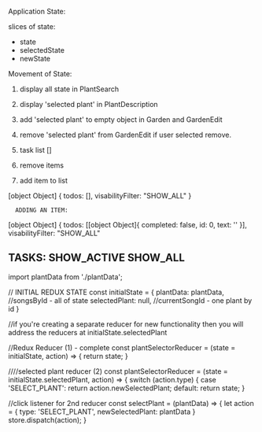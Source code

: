Application State:

slices of state:
* state
* selectedState
* newState

Movement of State:
1. display all state in PlantSearch
2. display 'selected plant' in PlantDescription
3. add 'selected plant' to empty object in Garden and GardenEdit
4. remove 'selected plant' from GardenEdit if user selected remove.

1. task list []
2. remove items
3. add item to list

[object Object] {
  todos: [],
  visabilityFilter: "SHOW_ALL"
}

      ADDING AN ITEM:
[object Object] {
  todos: [[object Object]{
    completed: false,
    id: 0,
    text: ''
  }],
  visabilityFilter: "SHOW_ALL"

  TASKS:
  SHOW_ACTIVE
  SHOW_ALL
---------------------------------------------------

<!-- example to see the state structure
 13: {
    name: "Air Plant",
    image: airplant,
    description: "Air plants grow without dirt and come in all sizes and colors. Air plants attach themselves to rocks, trees, shrubs, or the ground with their roots and are native to the southern United States, Mexico, Central America, and South America.",
    maintenance: plantSVG,
    water: "1x a week",
    exposure: "Medium to a high light",
    growthPeriod: "Spring, Summer",
    bloom: "Mid Spring"
    id: 13
},  -->

import plantData from './plantData';


// INITIAL REDUX STATE
const initialState = {
  plantData: plantData,  //songsById  - all of state
  selectedPlant: null,  //currentSongId - one plant by id
}

//if you're creating a separate reducer for new functionality then you will address the reducers at initialState.selectedPlant

//Redux Reducer (1) - complete
const plantSelectorReducer = (state = initialState, action) => {
  return state;
}

////selected plant reducer (2)
const plantSelectorReducer = (state = initialState.selectedPlant, action) => {
  switch (action.type) {
    case 'SELECT_PLANT':
    return action.newSelectedPlant;
  default:
  return state;
}


//click listener for 2nd reducer
const selectPlant = (plantData) => {
  let action = {
    type: 'SELECT_PLANT',
    newSelectedPlant: plantData
  }
  store.dispatch(action);
}

